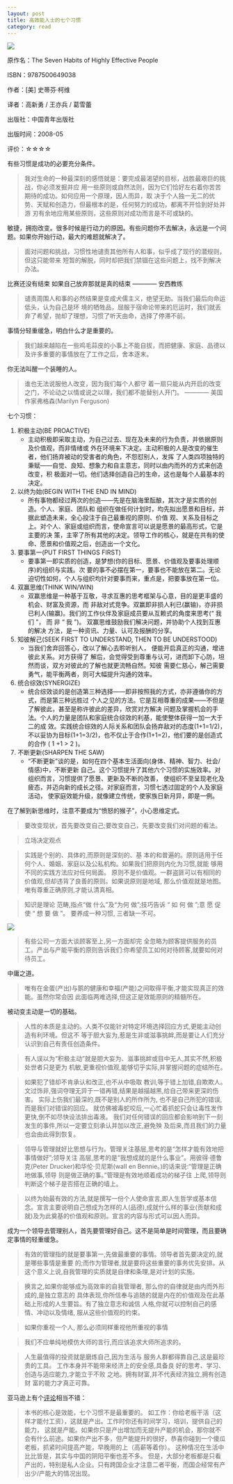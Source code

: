 ```yaml
---
layout: post
title: 高效能人士的七个习惯
category: read
---
```

<img class="cover" src="/images/2013/06/9787500649038.jpg" />

原作名：The Seven Habits of Highly Effective People

ISBN：9787500649038

作者：[美] 史蒂芬·柯维 

译者：高新勇 / 王亦兵 / 葛雪蕾 

出版社：中国青年出版社

出版时间：2008-05

评价：☆☆☆☆

有些习惯是成功的必要充分条件。

>我对生命的一种最深刻的感悟就是：要完成最渴望的目标，战胜最艰巨的挑战，你必须发掘并应 用一些原则或自然法则，因为它们恰好左右着你苦苦期待的成功。如何应用一个原理，因人而异，取 决于个人独一无二的优势、天赋和创造力，但最根本的是，任何努力的成功，都离不开恰到好处并游 刃有余地应用某些原则，这些原则对成功而言是不可或缺的。

敏捷，拥抱改变。很多时候是行动力的原因。有些问题你不去解决，永远是一个问题。如果你开始行动，最大的难题就解决了。

>面对问题和挑战，习惯性地谴责其他所有人和事，似乎成了现行的潜规则，但这只能带来 短暂的解脱，同时却把我们禁锢在这些问题上，找不到解决办法。

比赛还没有结束 如果自己放弃那就是真的结束 ———— 安西教练

>谴责周围人和事的必然结果是变成犬儒主义，绝望无助。当我们最后向命运低头，认为自己是环 境的牺牲品，屈服于宿命论带来的厄运时，我们就丢弃了希望，抛却了理想，习惯了听天由命，选择了停滞不前。

事情分轻重缓急，明白什么才是重要的。

>我们越来越陷在一些鸡毛蒜皮的小事上不能自拔，而把健康、家庭、品德以及许多重要的事情放在了工作之后，舍本逐末。

你无法叫醒一个装睡的人。

>谁也无法说服他人改变，因为我们每个人都守 着一扇只能从内开启的改变之门，不论动之以情或说之以理，我们都不能替别人开门。 ———— 美国作家弗格森(Marilyn Ferguson)

七个习惯：

1.  积极主动(BE PROACTIVE)
    *  主动积极即采取主动，为自己过去、现在及未来的行为负责，并依据原则及价值观，而非情绪或 外在环境来下决定。主动积极的人是改变的催生者，他们扬弃被动的受害者的角色，不怨怼别人，发挥 了人类四项独特的秉赋——自觉、良知、想象力和自主意志，同时以由内而外的方式来创造改变，积 极面对一切。他们选择创造自己的生命，这也是每个人最基本的决定。
2.  以终为始(BEGIN WITH THE END IN MIND)
    *  所有事物都经过两次的创造——先是在脑海里酝酿，其次才是实质的创造。个人、家庭、团队和 组织在做任何计划时，均先拟出愿景和目标，并据此塑造未来，全心投注于自己最重视的原则、价值 观、关系及目标之上。对个人、家庭或组织而言，使命宣言可以说是愿景的最高形式，它是主要的决 策，主宰了所有其他的决定。领导工作的核心，就是在共有的使命、愿景和价值观之后，创造出一个文化。
3.  要事第一(PUT FIRST THINGS FIRST)
    *  要事第一即实质的创造，是梦想(你的目标、愿景、价值观及要事处理顺序)的组织与实践。次 要的事不必摆在第一，要事也不能放在第二。无论迫切性如何，个人与组织均针对要事而来，重点是，把要事放在第一位。
4.  双赢思维(THINK WIN/WIN)
    *  双赢思维是一种基于互敬，寻求互惠的思考框架与心意，目的是更丰盛的机会、财富及资源，而 非敌对式竞争。双赢即非损人利已(赢输)，亦非损 已利人(输赢)。我们的工作伙伴及家庭成员要从互赖式的角度来思考(“ 我 们 ”， 而 非 “ 我 ”)。 双赢思维鼓励我们解决问题，并协助个人找到互惠的解决 方法，是一种资讯、力量、认可及报酬的分享。
5.  知彼解己(SEEK FIRST TO UNDERSTAND, THEN TO BE UNDERSTOOD)
    *  当我们舍弃回答心，改以了解心去聆听别人， 便能开启真正的沟通，增进彼此关系。对方获得了 解后，会觉得受到尊重与认可，进而卸下心防，坦然而谈，双方对彼此的了解也就更流畅自然。知彼 需要仁慈心，解己需要勇气，能平衡两者，则可大幅提升沟通的效率。
6.  统合综效(SYNERGIZE)
    *  统合综效谈的是创造第三种选择——即非按照我的方式，亦非遵循你的方式，而是第三种远胜过 个人之见的方法。它是互相尊重的成果——不但是了解彼此，甚至是称许彼此的差异，欣赏对方解决 问题及掌握机会的手法。个人的力量是团队和家庭统合综效的利基，能使整体获得一加一大于二的成 效。实践统合综效的人际关系和团队会扬弃敌对的态度(1+1=1/2)，不以妥协为目标(1+1=3/2)，也不仅止于合作(1+1=2)，他们要的是创造式的合作 ( 1 +1 > 2 )。
7.  不断更新(SHARPEN THE SAW)
    *  “不断更新”谈的是，如何在四个基本生活面向(身体、精神、智力、社会/情感)中，不断更新 自己。这个习惯提升了其他六个习惯的实施效率。对组织而言，习惯提供了愿景、更新及不断的改善， 使组织不至呈现老化及疲态，并迈向新的成长之径。对家庭而言，习惯七透过固定的个人及家庭活动， 使家庭效能升级，就像建立传统，使家族日新月异，即是一例。

在了解到新思维时，注意不要成为“愤怒的猴子”，小心思维定式。

>要改变现状，首先要改变自己;要改变自己，先要改变我们对问题的看法。

>立场决定观点 

>实践是个别的、具体的,而原则是深刻的、基 本的和普遍的。原则适用于任何个人、婚姻、家庭以及公私机构。如果我们把原则内化为习惯,就能 够用不同的实践方法应对任何局面。
>原则不是价值观。一群盗匪可以有相同的价值观,但却违背了良善的原则。如果说原则是地域, 那么价值观就是地图。唯有尊重正确原则,才能认清真相。

>知识是理论 范畴,指点“做 什么”及“为何 做”;技巧告诉 “ 如 何 做 ”;意 愿
促 使 “ 想 要 做 ”。 要养成一种习惯, 三者缺一不可。

<img src="/images/2013/07/20130706-1.png" />

>有些公司一方面大谈顾客至上,另一方面却完 全忽略为顾客提供服务的员工。产出与产能平衡的原则告诉我们:你希望员工如何对待顾客,就要如何对待员工。

中庸之道。

>唯有在金蛋(产出)与鹅的健康和幸福(产能)之间取得平衡,才能实现真正的效能。虽然你常会因 此面临两难选择,但这正是效能原则的精髓所在。

被动变主动是一切的基础。

>人性的本质是主动的。人类不仅能针对特定环境选择回应方式,更能主动创造有利环境。但这不 等于胆大妄为,惹是生非或滋事挑衅,而是要让人们充分认识到自己有责任创造条件。

>有人误以为“积极主动”就是胆大妄为、滋事挑衅或目中无人,其实不然,积极处世者只是更为 机敏,更重视价值观,能够切乎实际,并掌握问题的症结所在。

>如果犯了错却不肯承认和改正,也不从中吸取 教训,等于错上加错,自欺欺人。文过饰非,强词夺理无异于一错再错,结果是越描越黑,给自己带来更深的伤害。
>实际上伤我们最深的,既不是别人的所作所为, 也不是自己所犯的错误,而是我们对错误的回应。 就仿佛被毒蛇咬后,一心忙着抓蛇只会让毒性发作更快,倒不如尽快设法排出毒液。
>我们对任何错误的回应都会影响到下一刻发生的事件,所以一定要立刻承认并加以改正,避免殃 及后来,而且我们的力量也会由此得到恢复。

>领导与管理就好比思想与行为。管理关注基层,思考的是“怎样才能有效地把事情做好”;领导关注 高层,思考的是“我想成就的是什么事业”。用彼得·德鲁克(Peter Drucker)和华伦·贝尼斯(waII en Bennie。)的话来说:“管理是正确地做事,领导 则是做正确的事。”管理是有效地顺着成功的梯子往 上爬,领导则判断这个梯子是否搭在正确的墙上。

>以终为始最有效的方法,就是撰写一份个人使命宣言,即人生哲学或基本信念。宣言主要说明自己想成为怎样的人(品德),成就什么样的事业(贡献和成就)及为此奠基的价值观和原则。宣言的内容与形式可以因人而异。

成为一个领导去管理别人，首先要管理好自己。这不是简单是时间管理，而且要确定事情的轻重缓急。

>有效的管理指的就是要事第一,先做最重要的事情。领导者首先要决定的,就是哪些事情是重要 的;而作为管理者,就是要将这些重要的事务优先安排。从这个意义上说,自我管理的实质就是自律和条理,是对计划的实施。

>换言之,如果你能够成为高效率的自我管理者, 那么你的自律就是由内而外形成的,是独立意志的 具体表现,你所信奉与追随的就是内在的价值观及在此基础上形成的人生要旨。有了独立意志和诚信 人格,你就可以控制自己的感情、冲动以及情绪, 服从这些价值观的约束。

>如果你重视一个人, 那么必须同样重视他所重视的事情

>我们不应单纯地模仿大师的言行,而应该追求大师所追求的。

>人生最值得的投资就是磨炼自己,因为生活与 服务人群都得靠自己,这是最珍贵的工具。
>工作本身并不能带来经济上的安全感,具备良 好的思考、学习、创造与适应能力,才能立于不败 之地。拥有财富,并不代表经济独立,拥有创造财 富的能力才真正可靠。

亚马逊上有个[评论](http://www.amazon.cn/review/R1K0JLUP3PR3RO/ref=cm_cr_dp_title?ie=UTF8&ASIN=B00B703J3M&channel=detail-glance&nodeID=&store=books)相当不错：

>本书的核心是效能，七个习惯不是最重要的。
>如工作：你给老板干活（这样才能付工资），这就是产出。工作时你还有时间学习，培训，提供自己的能力， 这就是产能。如果你只是产出增加而无提升产能的机会，那你就不会有什么前途。如果你产出不多，但产能提升的很好，恭喜你碰到一个傻瓜老板，抓紧时间提高产能，早晚用的上（高薪等着你）。
>这种情况在生活中比比皆是，其实与中国的阴阳平衡也差不多。
>但是，大部分老板都是只看产出的，特别是私人企业。只有跨国企业才注意二者平衡，而国企经常有产出少/产能大的情况出现。 